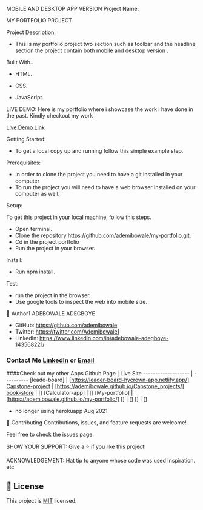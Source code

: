 MOBILE AND DESKTOP APP VERSION
Project Name:

MY PORTFOLIO PROJECT

Project Description:

- This is my portfolio project two section such as toolbar and the headline  section the project contain both mobile and desktop version .

Built With..

   - HTML. 
   - CSS.

   - JavaScript.

   LIVE DEMO:
   Here is my portfolio where i showcase the work i have done in the past. Kindly checkout my work 
   
   [Live Demo Link](https://ademibowale.github.io/my-portfolio/)

Getting Started:
   - To get a local copy up and running follow this simple example step.

Prerequisites:
- In order to clone the project you need to have a git installed     in your computer
- To run the project you will need to have a web browser installed on your computer as well.
 
Setup:

To get this project in your local machine, follow this steps.
   - Open terminal.
   - Clone the repository https://github.com/ademibowale/my-portfolio.git.
   - Cd in the project portfolio
   - Run the project in your browser.

Install:
   - Run npm install.

Test:
   - run the project in the browser.
   - Use google tools to inspect the web into mobile size.

👤 Author1
ADEBOWALE ADEGBOYE
   - GitHub: https://github.com/ademibowale
   - Twitter: https://twitter.com/Ademibowale1
   - LinkedIn: https://www.linkedin.com/in/adebowale-adegboye-143568221/


### Contact Me [LinkedIn](https://www.linkedin.com/in/tech-adebowale-adegboye/) or [Email](ademibowaleadegboye@gmail.com)
####Check out my other Apps
Github Page    | Live Site
------------------- | ----------
 [leade-board]      | [https://leader-board-hycrown-app.netlify.app/]
 [Capstone-project] | [https://ademibowale.github.io/Capstone_projects/]
 [book-store]       | []
 [Calculator-app]   | []
 [My-portfolio]     | [https://ademibowale.github.io/my-portfolio/]
 []                 | []
 []                 | []

- no longer using herokuapp Aug 2021

[Bookstore]:https://github.com/ademibowale/CM_Bookstore.git
[bookstore.github.com]:https://bookstore.github.com

[portfolio]:https://github.com/ademibowale/my-portfolio
[portfolio.github.com]:https://portfolio.github.com

[Recipe app]:https://github.com/kenyacode/recipe-app
[chakula.herokuapp.com]:https://chakula.herokuapp.com

[Book-store]:https://github.com/ademibowale/CM_Bookstore
[book-store.herokuapp.com]:https://book-store.herokuapp.com

[Checktodo app]:https://github.com/kenyacode/checktodo
[checktodo.herokuapp.com]:https://checktodo.herokuapp.com/

[Leader-Board]:https://github.com/ademibowale/Leader-Board
[leaderboard.herokuapp]:https://leaderborad.herokuapp.com

[Capstone Project]:https://github.com/ademibowale/Capstone_projects.git
[capstone-project]:https://ademibowale.github.io/Capstone_projects/





🤝 Contributing
Contributions, issues, and feature requests are welcome!

Feel free to check the issues page.

SHOW YOUR SUPPORT:
Give a ⭐ if you like this project!

ACKNOWLEDGEMENT:
Hat tip to anyone whose code was used
Inspiration.
etc
## 📝 License

This project is [MIT](./MIT.md) licensed.